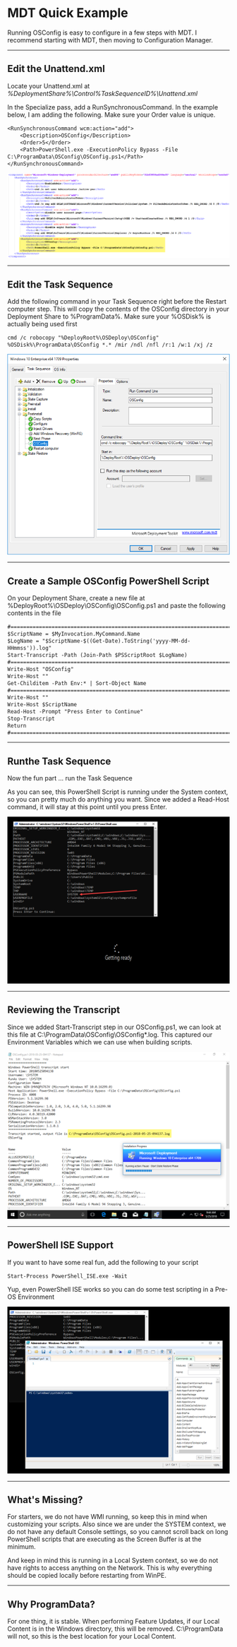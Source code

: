 # MDT Quick Example

Running OSConfig is easy to configure in a few steps with MDT.  I recommend starting with MDT, then moving to Configuration Manager.

---

## Edit the Unattend.xml

Locate your Unattend.xml at _%DeploymentShare%\Control\%TaskSequenceID%\Unattend.xml_

In the Specialize pass, add a RunSynchronousCommand.  In the example below, I am adding the following.  Make sure your Order value is unique.

```
<RunSynchronousCommand wcm:action="add">
    <Description>OSConfig</Description>
    <Order>5</Order>
    <Path>PowerShell.exe -ExecutionPolicy Bypass -File C:\ProgramData\OSConfig\OSConfig.ps1</Path>
</RunSynchronousCommand>
```

![](/assets/2018-06-01_1-48-41.png)

---

## Edit the Task Sequence

Add the following command in your Task Sequence right before the Restart computer step.  This will copy the contents of the OSConfig directory in your Deployment Share to %ProgramData%.  Make sure your %OSDisk% is actually being used first 

```
cmd /c robocopy "%DeployRoot%\OSDeploy\OSConfig" %OSDisk%\ProgramData\OSConfig *.* /mir /ndl /nfl /r:1 /w:1 /xj /z
```

![](/assets/2018-05-24_23-31-09.png)

---

## Create a Sample OSConfig PowerShell Script

On your Deployment Share, create a new file at %DeployRoot%\OSDeploy\OSConfig\OSConfig.ps1 and paste the following contents in the file

```
#======================================================================================
$ScriptName = $MyInvocation.MyCommand.Name
$LogName = "$ScriptName-$((Get-Date).ToString('yyyy-MM-dd-HHmmss')).log"
Start-Transcript -Path (Join-Path $PSScriptRoot $LogName)
#======================================================================================
Write-Host "OSConfig"
Write-Host ""
Get-Childitem -Path Env:* | Sort-Object Name
#======================================================================================
Write-Host ""
Write-Host $ScriptName
Read-Host -Prompt "Press Enter to Continue"
Stop-Transcript
Return
#======================================================================================
```

---

## Runthe Task Sequence

Now the fun part ... run the Task Sequence

As you can see, this PowerShell Script is running under the System context, so you can pretty much do anything you want.  Since we added a Read-Host command, it will stay at this point until you press Enter.

![](/assets/2018-05-24_23-42-47.png)

---

## Reviewing the Transcript

Since we added Start-Transcript step in our OSConfig.ps1, we can look at this file at C:\ProgramData\OSConfig\OSConfig\*.log.  This captured our Environment Variables which we can use when building scripts.

![](/assets/2018-05-25_9-45-03.png)

---

## PowerShell ISE Support

If you want to have some real fun, add the following to your script

```
Start-Process PowerShell_ISE.exe -Wait
```

Yup, even PowerShell ISE works so you can do some test scripting in a Pre-OS Environment

![](/assets/2018-05-24_23-50-13.png)

---

## What's Missing?

For starters, we do not have WMI running, so keep this in mind when customizing your scripts.  Also since we are under the SYSTEM context, we do not have any default Console settings, so you cannot scroll back on long PowerShell scripts that are executing as the Screen Buffer is at the minimum.

And keep in mind this is running in a Local System context, so we do not have rights to access anything on the Network.  This is why everything should be copied locally before restarting from WinPE.

---

## Why ProgramData?

For one thing, it is stable.  When performing Feature Updates, if our Local Content is in the Windows directory, this will be removed.  C:\ProgramData will not, so this is the best location for your Local Content.

